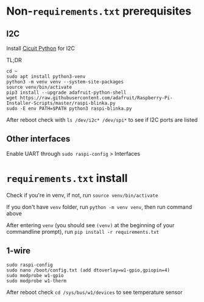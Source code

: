 # Non-`requirements.txt` prerequisites

## I2C

Install [Cicuit Python](https://learn.adafruit.com/circuitpython-on-raspberrypi-linux/installing-circuitpython-on-raspberry-pi) for I2C

TL;DR

```
cd ~
sudo apt install python3-venv
python3 -m venv venv --system-site-packages
source venv/bin/activate
pip3 install --upgrade adafruit-python-shell
wget https://raw.githubusercontent.com/adafruit/Raspberry-Pi-Installer-Scripts/master/raspi-blinka.py
sudo -E env PATH=$PATH python3 raspi-blinka.py
```

After reboot check with `ls /dev/i2c* /dev/spi*` to see if I2C ports are listed

## Other interfaces

Enable UART through `sudo raspi-config` > Interfaces

# `requirements.txt` install

Check if you're in venv, if not, run `source venv/bin/activate`

If you don't have `venv` folder, run `python -m venv venv`, then run command above

After entering `venv` (you should see `(venv)` at the beginning of your commandline prompt), run `pip install -r requirements.txt`

## 1-wire

```
sudo raspi-config
sudo nano /boot/config.txt (add dtoverlay=w1-gpio,gpiopin=4)
sudo modprobe w1-gpio
sudo modprobe w1-therm
```
After reboot check `cd /sys/bus/w1/devices` to see temperature sensor
